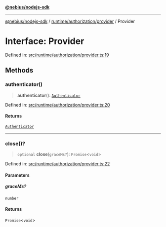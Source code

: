 [**@nebius/nodejs-sdk**](../../../../README.md)

---

[@nebius/nodejs-sdk](../../../../README.md) / [runtime/authorization/provider](../README.md) / Provider

# Interface: Provider

Defined in: [src/runtime/authorization/provider.ts:19](https://github.com/nebius/nodejs-sdk/blob/b305f8e478cb0251c26d73900b264b3bd9a5cc58/src/runtime/authorization/provider.ts#L19)

## Methods

### authenticator()

> **authenticator**(): [`Authenticator`](Authenticator.md)

Defined in: [src/runtime/authorization/provider.ts:20](https://github.com/nebius/nodejs-sdk/blob/b305f8e478cb0251c26d73900b264b3bd9a5cc58/src/runtime/authorization/provider.ts#L20)

#### Returns

[`Authenticator`](Authenticator.md)

---

### close()?

> `optional` **close**(`graceMs?`): `Promise`\<`void`\>

Defined in: [src/runtime/authorization/provider.ts:22](https://github.com/nebius/nodejs-sdk/blob/b305f8e478cb0251c26d73900b264b3bd9a5cc58/src/runtime/authorization/provider.ts#L22)

#### Parameters

##### graceMs?

`number`

#### Returns

`Promise`\<`void`\>
